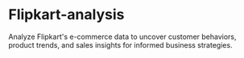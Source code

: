 # Flipkart-analysis
Analyze Flipkart's e-commerce data to uncover customer behaviors, product trends, and sales insights for informed business strategies.
